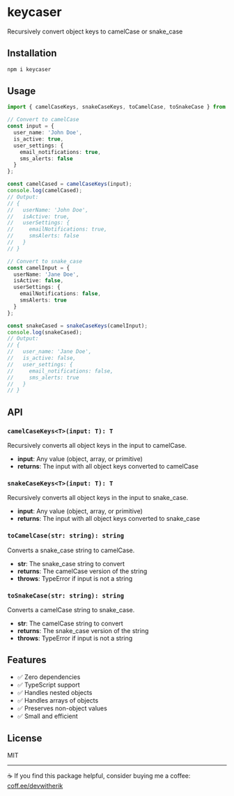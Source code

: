 # keycaser

Recursively convert object keys to camelCase or snake_case

## Installation

```bash
npm i keycaser
```

## Usage

```typescript
import { camelCaseKeys, snakeCaseKeys, toCamelCase, toSnakeCase } from 'keycaser';

// Convert to camelCase
const input = {
  user_name: 'John Doe',
  is_active: true,
  user_settings: {
    email_notifications: true,
    sms_alerts: false
  }
};

const camelCased = camelCaseKeys(input);
console.log(camelCased);
// Output:
// {
//   userName: 'John Doe',
//   isActive: true,
//   userSettings: {
//     emailNotifications: true,
//     smsAlerts: false
//   }
// }

// Convert to snake_case
const camelInput = {
  userName: 'Jane Doe',
  isActive: false,
  userSettings: {
    emailNotifications: false,
    smsAlerts: true
  }
};

const snakeCased = snakeCaseKeys(camelInput);
console.log(snakeCased);
// Output:
// {
//   user_name: 'Jane Doe',
//   is_active: false,
//   user_settings: {
//     email_notifications: false,
//     sms_alerts: true
//   }
// }
```

## API

### `camelCaseKeys<T>(input: T): T`

Recursively converts all object keys in the input to camelCase.

- **input**: Any value (object, array, or primitive)
- **returns**: The input with all object keys converted to camelCase

### `snakeCaseKeys<T>(input: T): T`

Recursively converts all object keys in the input to snake_case.

- **input**: Any value (object, array, or primitive)
- **returns**: The input with all object keys converted to snake_case

### `toCamelCase(str: string): string`

Converts a snake_case string to camelCase.

- **str**: The snake_case string to convert
- **returns**: The camelCase version of the string
- **throws**: TypeError if input is not a string

### `toSnakeCase(str: string): string`

Converts a camelCase string to snake_case.

- **str**: The camelCase string to convert
- **returns**: The snake_case version of the string
- **throws**: TypeError if input is not a string

## Features

- ✅ Zero dependencies
- ✅ TypeScript support
- ✅ Handles nested objects
- ✅ Handles arrays of objects
- ✅ Preserves non-object values
- ✅ Small and efficient

## License

MIT

---

☕ If you find this package helpful, consider buying me a coffee: [coff.ee/devwitherik](https://coff.ee/devwitherik)